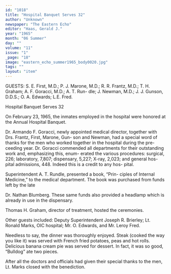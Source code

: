 ```yaml
---
id: "1018"
title: "Hospital Banquet Serves 32"
author: "Unknown"
newspaper: "The Eastern Echo"
editor: "Haas, Gerald J."
year: "1965"
month: "06 Summer"
day: ""
volume: "11"
issue: "1"
_page: "18"
image: "eastern_echo_summer1965_body0020.jpg"
tags: ""
layout: "item"
---
```

GUESTS: S. E. First, M.D.; P. J. Marone, M.D.; R. R. Frantz, M.D.; T. H. Graham; A. F. Goracci, M.D.; A. T. Run-
dle; J. Newman, M.D.; J. J. Gunson, D.D.S.; O. A. Edwards; L.E. Fred.

Hospital Banquet Serves 32

On February 23, 1965, the inmates employed in the
hospital were honored at the Annual Hospital Banquet.

Dr. Armando F. Goracci, newly appointed medical
director, together with Drs. Frantz, First, Marone, Gun-
son and Newman, had a special word of thanks for the
men who worked together in the hospital during the pre-
ceeding year. Dr. Goracci commended all departments
for their outstanding work and, emphasizing this, enum-
erated the various procedures: surgical, 226; laboratory,
7,807; dispensary, 5,227; X-ray, 2,023; and general hos-
pital admissions, 448. Indeed this is a credit to any hos-
pital.

Superintendent A. T. Rundle, presented a book, “Prin-
ciples of Internal Medicine,” to the medica! department.
The book was purchased from funds left by the late

Dr. Nathan Blumberg. These same funds also provided
a headlamp which is already in use in the dispensary.

Thomas H. Graham, director of treatment, hosted the
ceremonies.

Other guests included: Deputy Superintendent Joseph
R. Brierley; Lt. Ronald Marks, OIC hospital; Mr. O.
Edwards, and Mr. Leroy Fred.

Needless to say, the dinner was thoroughly enjoyed.
Steak (cooked the way you like it) was served with French
fried potatoes, peas and hot rolls. Delicious banana
cream pie was served for dessert. In fact, it was so good,
“Bulldog” ate two pieces.

After all the doctors and officials had given their
special thanks to the men, Lt. Marks closed with the
benediction.
